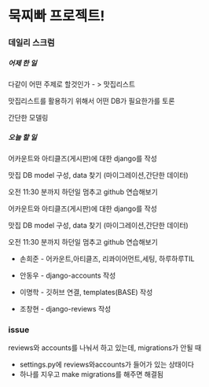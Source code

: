 # 묵찌빠 프로젝트!

###  데일리 스크럼

##### 어제 한 일

다같이 어떤 주제로 할것인가 - > 맛집리스트

맛집리스트를 활용하기 위해서 어떤 DB가 필요한가를 토론

간단한 모델링

##### 오늘 할 일

어카운트와 아티클즈(게시판)에 대한 django를 작성

맛집 DB model 구성, data 찾기 (마이그레이션,간단한 데이터)

오전 11:30 분까지 하던일 멈추고 github 연습해보기

어카운트와 아티클즈(게시판)에 대한 django를 작성

맛집 DB model 구성, data 찾기 (마이그레이션,간단한 데이터)

오전 11:30 분까지 하던일 멈추고 github 연습해보기

- 손희준 - 어카운트,아티클즈, 리콰이어먼트,세팅, 하루하루TIL

- 안동우 - django-accounts 작성

- 이명학 - 깃허브 연결, templates(BASE) 작성

- 조창현 - django-reviews 작성

### issue

reviews와 accounts를 나눠서 하고 있는데, migrations가 안될 때

- settings.py에 reviews와accounts가 들어가 있는 상태이다
- 하나를 지우고 make migrations를 해주면 해결됨
